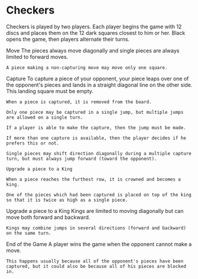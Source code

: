 # Checkers


Checkers is played by two players.
Each player begins the game with 12 discs and places them on the 12 dark squares closest to him or her.
Black opens the game, then players alternate their turns.

Move
    The pieces always move diagonally and single pieces are always limited to forward moves.

    A piece making a non-capturing move may move only one square.

Capture
    To capture a piece of your opponent, your piece leaps over one of the opponent's pieces and lands in a straight diagonal line on the other side. This landing square must be empty.

    When a piece is captured, it is removed from the board.

    Only one piece may be captured in a single jump, but multiple jumps are allowed on a single turn.

    If a player is able to make the capture, then the jump must be made.

    If more than one capture is available, then the player decides if he prefers this or not.

    Single pieces may shift direction diagonally during a multiple capture turn, but must always jump forward (toward the opponent).

    Upgrade a piece to a King

    When a piece reaches the furthest row, it is crowned and becomes a king.

    One of the pieces which had been captured is placed on top of the king so that it is twice as high as a single piece.

Upgrade a piece to a King
    Kings are limited to moving diagonally but can move both forward and backward.

    Kings may combine jumps in several directions (forward and backward) on the same turn.

End of the Game
    A player wins the game when the opponent cannot make a move.

    This happens usually because all of the opponent's pieces have been captured, but it could also be because all of his pieces are blocked in.

